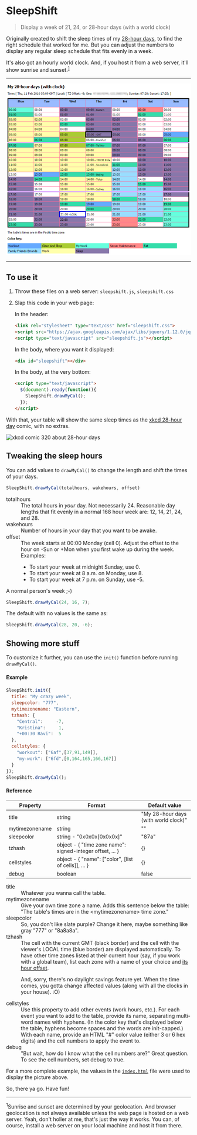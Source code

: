 # SleepShift

> Display a week of 21, 24, or 28-hour days (with a world clock)

Originally created to shift the sleep times of my
[28-hour days](http://arkadianriver.com/topics/28-hour-days/), to find
the right schedule that worked for me. But you can adjust the numbers to
display any regular sleep schedule that fits evenly in a week.

It's also got an hourly world clock. And, if you host it from a web server,
it'll show sunrise and sunset.<sup><a href="#sup1">1</a></sup>

---

![picture of the sleepshift calendar](sleepshift.png)

---

## To use it

1. Throw these files on a web server: `sleepshift.js`, `sleepshift.css`

1. Slap this code in your web page:

   In the header:
   ```html
   <link rel="stylesheet" type="text/css" href="sleepshift.css">
   <script src="https://ajax.googleapis.com/ajax/libs/jquery/1.12.0/jquery.min.js"></script>
   <script type="text/javascript" src="sleepshift.js"></script>
   ```

   In the body, where you want it displayed:
   ```html
   <div id="sleepshift"></div>
   ```

   In the body, at the very bottom:
   ```html
   <script type="text/javascript">
     $(document).ready(function(){
       SleepShift.drawMyCal();
     });
   </script>
   ```

With that, your table will show the same sleep times as the
[xkcd 28-hour day][xkcd] comic, with no extras.

![xkcd comic 320 about 28-hour days][xkcdimg]

## Tweaking the sleep hours

You can add values to `drawMyCal()` to change the length and shift the
times of your days.
```javascript
SleepShift.drawMyCal(totalhours, wakehours, offset)
```

<dl>
  <dt>totalhours</dt>
  <dd>The total hours in <i>your</i> day. Not necessarily 24.
  Reasonable day lengths that fit evenly in a normal 168 hour week are:
  12, 14, 21, 24, and 28.</dd>
  
  <dt>wakehours</dt>
  <dd>Number of hours in <i>your</i> day that you want to be awake.</dd>

  <dt>offset</dt>
  <dd>The week starts at 00:00 Monday (cell 0). Adjust the offset
  to the hour on -Sun or +Mon when you first wake up during the
  week. Examples:
  <ul><li>To start your week at midnight Sunday, use 0.</li>
      <li>To start your week at 8 a.m. on Monday, use 8.</li>
      <li>To start your week at 7 p.m. on Sunday, use -5.</li>
  </ul></dd>
</dl>

A normal person's week ;-)
```javascript
SleepShift.drawMyCal(24, 16, 7);
```

The default with no values is the same as:
```javascript
SleepShift.drawMyCal(28, 20, -6);
```

## Showing more stuff

To customize it further, you can use the `init()` function before running
`drawMyCal()`.

#### Example

```javascript
SleepShift.init({
  title: "My crazy week",
  sleepcolor: "777",
  mytimezonename: "Eastern",
  tzhash: {
    "Central":     -7,
    "Kristina":     1,
    "+00:30 Ravi":  5
  },
  cellstyles: {
    "workout": ["6af",[37,91,149]],
    "my-work": ["6fd",[0,164,165,166,167]]
  }
});
SleepShift.drawMyCal();
```

#### Reference

|    Property    |                         Format                            |            Default value             |
| -------------- | --------------------------------------------------------- | ------------------------------------ |
| title          | string                                                    | "My 28-hour days (with world clock)" |
| mytimezonename | string                                                    | ""                                   |
| sleepcolor     | string - "0x0x0x[0x0x0x]"                                 | "87a"                                |
| tzhash         | object - { "time zone name": signed-integer offset, ... } | {}                                   |
| cellstyles     | object - { "name": ["color", [list of cells]], ... }      | {}                                   |
| debug          | boolean                                                   | false                                |

<dl>
  <dt>title</dt>
  <dd>Whatever you wanna call the table.</dd>
  <dt>mytimezonename</dt>
  <dd>Give your own time zone a name. Adds this sentence below the table:
  "The table's times are in the &lt;mytimezonename&gt; time zone."</dd>
  <dt>sleepcolor</dt>
  <dd>So, you don't like slate purple? Change it here, maybe something like
  gray "777" or "8a8a8a".</dd>
  <dt>tzhash</dt>
  <dd>The cell with the current GMT (black border) and the cell with the viewer's
  LOCAL time (blue border) are displayed automatically. To have other time zones
  listed at their current hour (say, if you work with a global team), list each
  zone with a name of your choice and
  <a href="https://en.wikipedia.org/wiki/List_of_tz_database_time_zones">its
  hour offset</a>.
  <p>And, sorry, there's no daylight savings feature yet. When the time comes,
  you gotta change affected values (along with all the clocks in your house).
  :O)</p></dd>
  <dt>cellstyles</dt>
  <dd>Use this property to add other events (work hours, etc.).
  For each event you want to add to the table, provide its name, separating
  multi-word names with hyphens. (In the color key that's displayed below the
  table, hyphens become spaces and the words are init-capped.) With each name,
  provide an HTML "#" color value (either 3 or 6 hex digits) and the cell numbers
  to apply the event to.</dd>
  <dt>debug</dt>
  <dd>"But wait, how do I know what the cell numbers are?" Great question.
  To see the cell numbers, set debug to true.</dd>
</dl>

For a more complete example, the values in the [`index.html`](index.html) file were
used to display the picture above.

So, there ya go. Have fun!

---
<a name="sup1"></a><sup>1</sup>Sunrise and sunset are determined by your geolocation.
And browser geolocation is not always available unless the web page is hosted on a web
server. Yeah, don't holler at me, that's just the way it works. You can, of course,
install a web server on your local machine and host it from there.



[xkcd]: https://xkcd.com/320/
[xkcdimg]: http://imgs.xkcd.com/comics/28_hour_day.png
[lic]: LICENSE
